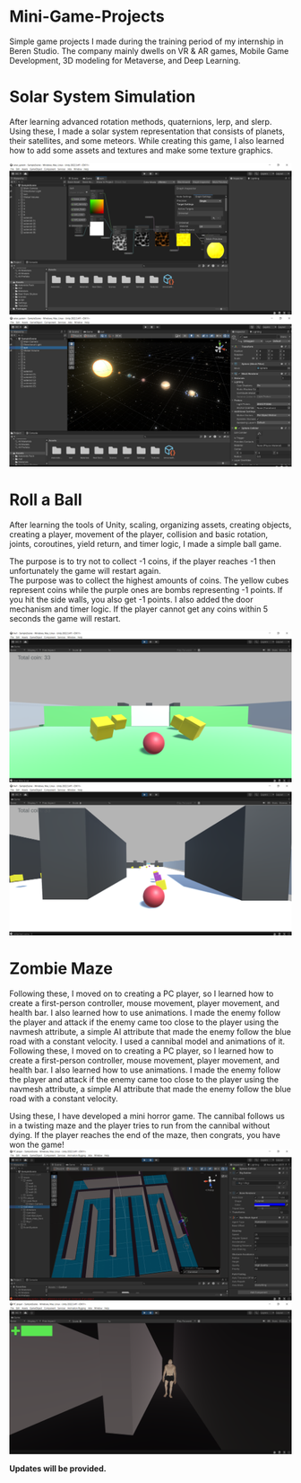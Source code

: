 # Mini-Game-Projects
 Simple game projects I made during the training period of my internship in Beren Studio. 
 The company mainly dwells on VR & AR games, Mobile Game Development, 3D modeling for Metaverse, and Deep Learning. 

 # Solar System Simulation

After learning advanced rotation methods, quaternions, lerp, and slerp. Using these, I made a solar system representation that consists of planets, their satellites, and some meteors.
While creating this game, I also learned how to add some assets and textures and make some texture graphics.

![solar_system](https://github.com/beyzacapraz/Mini-Game-Projects/blob/main/solar_system/solar_system%20(1).png?raw=true)
![solar_system2](https://github.com/beyzacapraz/Mini-Game-Projects/blob/main/solar_system/solar_system%20(2).png?raw=true)
# Roll a Ball

After learning the tools of Unity, scaling, organizing assets, creating objects, creating a player, movement of the player,
collision and basic rotation, joints, coroutines, yield return, and timer logic, I made a simple ball game.

The purpose is to try not to collect -1 coins, if the player reaches -1 then unfortunately the game will restart again.   
The purpose was to collect the highest amounts of coins.  The yellow cubes represent coins while the purple ones are bombs representing -1 points. 
If you hit the side walls, you also get -1 points. I also added the door mechanism and timer logic. If the player cannot get any coins within 5 seconds the game will restart.

![roll_a_ball](https://github.com/beyzacapraz/Mini-Game-Projects/blob/main/roll_a_ball/roll_a_ball%20(1).png?raw=true)
![roll_a_ball2](https://github.com/beyzacapraz/Mini-Game-Projects/blob/main/roll_a_ball/roll_a_ball%20(2).png?raw=true)

# Zombie Maze

Following these, I moved on to creating a PC player, so I learned how to create a first-person controller, mouse movement, player movement, and health bar. 
I also learned how to use animations. I made the enemy follow the player and attack if the enemy came too close to the player using the navmesh attribute, a simple AI attribute that made the enemy follow the blue road with a constant velocity. I used a cannibal model and animations of it. Following these, I moved on to creating a PC player, so I learned how to create a first-person controller, mouse movement, player movement, and health bar. I also learned how to use animations. I made the enemy follow the player and attack if the enemy came too close to the player using the navmesh attribute, a simple AI attribute that made the enemy follow the blue road with a constant velocity.

Using these, I have developed a mini horror game. The cannibal follows us in a twisting maze and the player tries to run from the cannibal without dying. If the player reaches the end of the maze, then congrats, you have won the game!   
![zombie_maze](https://github.com/beyzacapraz/Mini-Game-Projects/blob/main/zombie_maze/zombie_maze%20(1).png?raw=true)
![zombie_maze2](https://github.com/beyzacapraz/Mini-Game-Projects/blob/main/zombie_maze/zombie_maze%20(2).png?raw=true)

**Updates will be provided.**
